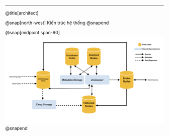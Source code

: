 ---
@title[architect]

@snap[north-west]
Kiến trúc hệ thống
@snapend

@snap[midpoint span-90]
![SNOWMAN](template/img/druid-architecture.png)
@snapend
